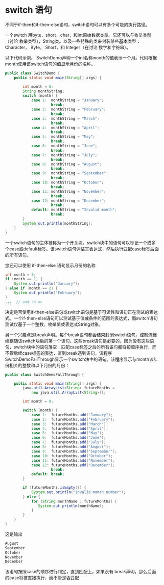 # switch 语句

不同于if-then和if-then-else语句，switch语句可以有多个可能的执行路径。

一个switch 用byte，short，char，和int原始数据类型。它还可以与枚举类型（讨论 枚举类型），String类。以及一些特殊的类来封装某些基本类型： Character， Byte， Short，和 Integer（在讨论 数字和字符串）。

以下代码示例， SwitchDemo声明一个int名称month的值表示一个月。代码根据month使用该switch语句的值显示月份的名称。

```java
public class SwitchDemo {
    public static void main(String[] args) {

        int month = 8;
        String monthString;
        switch (month) {
            case 1:  monthString = "January";
                     break;
            case 2:  monthString = "February";
                     break;
            case 3:  monthString = "March";
                     break;
            case 4:  monthString = "April";
                     break;
            case 5:  monthString = "May";
                     break;
            case 6:  monthString = "June";
                     break;
            case 7:  monthString = "July";
                     break;
            case 8:  monthString = "August";
                     break;
            case 9:  monthString = "September";
                     break;
            case 10: monthString = "October";
                     break;
            case 11: monthString = "November";
                     break;
            case 12: monthString = "December";
                     break;
            default: monthString = "Invalid month";
                     break;
        }
        System.out.println(monthString);
    }
}
```

一个switch语句的主体被称为一个开关块。switch块中的语句可以标记一个或多个case或default标签。该switch语句评估其表达式，然后执行匹配case标签后面的所有语句。

您还可以使用 if-then-else 语句显示月份的名称

```java
int month = 8;
if (month == 1) {
    System.out.println("January");
} else if (month == 2) {
    System.out.println("February");
}
...  // and so on
```

决定是否使用if-then-else语句或switch语句是基于可读性和语句正在测试的表达式。一个if-then-else语句可以测试基于值或条件的范围的表达式，而switch语句测试仅基于一个整数，枚举值或表达式String对象。

另一个兴趣点是break声明。每个break语句都会结束封闭switch语句。控制流继续跟随该switch块后的第一个语句。这些break语句是必要的，因为没有这些语句，switch块中的语句落空：匹配case标签之后的所有语句都将按顺序执行，而不管后续case标签的表达，直到break遇到语句。该程序 SwitchDemoFallThrough显示一个switch块中的语句。该程序显示与month该年份相关的整数和以下月份的月份：

```java
public class SwitchDemoFallThrough {

    public static void main(String[] args) {
        java.util.ArrayList<String> futureMonths =
            new java.util.ArrayList<String>();

        int month = 8;

        switch (month) {
            case 1:  futureMonths.add("January");
            case 2:  futureMonths.add("February");
            case 3:  futureMonths.add("March");
            case 4:  futureMonths.add("April");
            case 5:  futureMonths.add("May");
            case 6:  futureMonths.add("June");
            case 7:  futureMonths.add("July");
            case 8:  futureMonths.add("August");
            case 9:  futureMonths.add("September");
            case 10: futureMonths.add("October");
            case 11: futureMonths.add("November");
            case 12: futureMonths.add("December");
                     break;
            default: break;
        }

        if (futureMonths.isEmpty()) {
            System.out.println("Invalid month number");
        } else {
            for (String monthName : futureMonths) {
               System.out.println(monthName);
            }
        }
    }
}
```

这是输出

```java
August
September
October
November
December
```

该语句按照case的顺序进行判定，直到匹配上，如果没有 break声明，那么后面的case将被直接执行，而不管是否匹配

